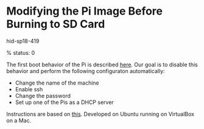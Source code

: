 # Modifying the Pi Image Before Burning to SD Card

hid-sp18-419

% status: 0

The first boot behavior of the Pi is described [here](https://elinux.org/RPi_raspi-config#First-boot_activity).
Our goal is to disable this behavior and perform the following configuraton automatically:
- Change the name of the machine
- Enable ssh
- Change the password
- Set up one of the Pis as a DHCP server

Instructions are based on [this](http://blog.videgro.net/2015/11/modify-disk-image-raspbian/). 
Developed on Ubuntu running on VirtualBox on a Mac.

